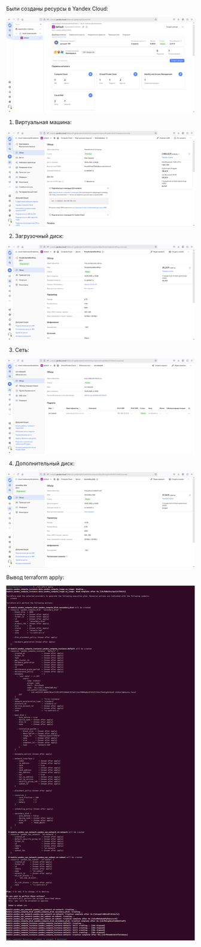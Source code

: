 Были созданы ресурсы в Yandex Cloud:

![alt text](https://github.com/konansakh11/ittp_aton_test_devops_2025/blob/main/%D0%97%D0%B0%D0%B4%D0%B0%D0%BD%D0%B8%D0%B5%205/resources.png?raw=true)

1. Виртуальная машина:

![alt text](https://github.com/konansakh11/ittp_aton_test_devops_2025/blob/main/%D0%97%D0%B0%D0%B4%D0%B0%D0%BD%D0%B8%D0%B5%205/vm.png?raw=true)

2. Загрузочный диск:

![alt text](https://github.com/konansakh11/ittp_aton_test_devops_2025/blob/main/%D0%97%D0%B0%D0%B4%D0%B0%D0%BD%D0%B8%D0%B5%205/boot_disk.png?raw=true)

3. Сеть:

![alt text](https://github.com/konansakh11/ittp_aton_test_devops_2025/blob/main/%D0%97%D0%B0%D0%B4%D0%B0%D0%BD%D0%B8%D0%B5%205/net.png?raw=true)

4. Дополнительный диск:

![alt text](https://github.com/konansakh11/ittp_aton_test_devops_2025/blob/main/%D0%97%D0%B0%D0%B4%D0%B0%D0%BD%D0%B8%D0%B5%205/disk.png?raw=true)

Вывод terraform apply:

![alt text](https://github.com/konansakh11/ittp_aton_test_devops_2025/blob/main/%D0%97%D0%B0%D0%B4%D0%B0%D0%BD%D0%B8%D0%B5%205/apply.png?raw=true)
